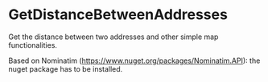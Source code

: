 # GetDistanceBetweenAddresses
Get the distance between two addresses and other simple map functionalities.

Based on Nominatim (https://www.nuget.org/packages/Nominatim.API): the nuget package has to be installed.
